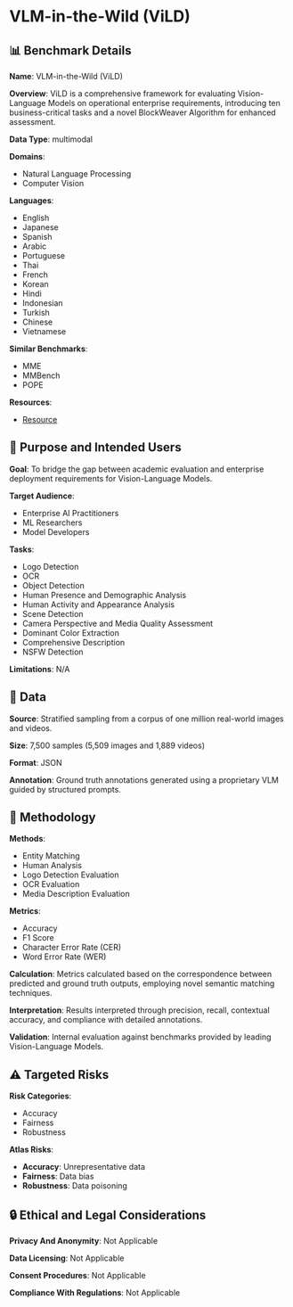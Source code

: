 # VLM-in-the-Wild (ViLD)

## 📊 Benchmark Details

**Name**: VLM-in-the-Wild (ViLD)

**Overview**: ViLD is a comprehensive framework for evaluating Vision-Language Models on operational enterprise requirements, introducing ten business-critical tasks and a novel BlockWeaver Algorithm for enhanced assessment.

**Data Type**: multimodal

**Domains**:
- Natural Language Processing
- Computer Vision

**Languages**:
- English
- Japanese
- Spanish
- Arabic
- Portuguese
- Thai
- French
- Korean
- Hindi
- Indonesian
- Turkish
- Chinese
- Vietnamese

**Similar Benchmarks**:
- MME
- MMBench
- POPE

**Resources**:
- [Resource](N/A)

## 🎯 Purpose and Intended Users

**Goal**: To bridge the gap between academic evaluation and enterprise deployment requirements for Vision-Language Models.

**Target Audience**:
- Enterprise AI Practitioners
- ML Researchers
- Model Developers

**Tasks**:
- Logo Detection
- OCR
- Object Detection
- Human Presence and Demographic Analysis
- Human Activity and Appearance Analysis
- Scene Detection
- Camera Perspective and Media Quality Assessment
- Dominant Color Extraction
- Comprehensive Description
- NSFW Detection

**Limitations**: N/A

## 💾 Data

**Source**: Stratified sampling from a corpus of one million real-world images and videos.

**Size**: 7,500 samples (5,509 images and 1,889 videos)

**Format**: JSON

**Annotation**: Ground truth annotations generated using a proprietary VLM guided by structured prompts.

## 🔬 Methodology

**Methods**:
- Entity Matching
- Human Analysis
- Logo Detection Evaluation
- OCR Evaluation
- Media Description Evaluation

**Metrics**:
- Accuracy
- F1 Score
- Character Error Rate (CER)
- Word Error Rate (WER)

**Calculation**: Metrics calculated based on the correspondence between predicted and ground truth outputs, employing novel semantic matching techniques.

**Interpretation**: Results interpreted through precision, recall, contextual accuracy, and compliance with detailed annotations.

**Validation**: Internal evaluation against benchmarks provided by leading Vision-Language Models.

## ⚠️ Targeted Risks

**Risk Categories**:
- Accuracy
- Fairness
- Robustness

**Atlas Risks**:
- **Accuracy**: Unrepresentative data
- **Fairness**: Data bias
- **Robustness**: Data poisoning

## 🔒 Ethical and Legal Considerations

**Privacy And Anonymity**: Not Applicable

**Data Licensing**: Not Applicable

**Consent Procedures**: Not Applicable

**Compliance With Regulations**: Not Applicable
